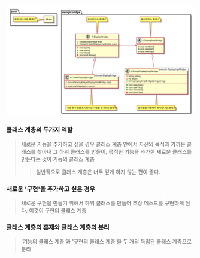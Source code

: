 ![UML FILE](Bridge_Pattern.svg)
### 클래스 계층의 두가지 역할
> 새로운 기능을 추가하고 싶을 경우 클래스 계층 안에서 자신의 목적과 가까운 클래스를 찾아내 그 하위 클래스를 만들어,  목적한 기능을 추가한 새로운 클래스를 만든다는 것이 기능의 클래스 계층
>> 일반적으로 클래스 계층은 너무 깊게 하지 않는 편이 좋다.
### 새로운 '구현'을 추가하고 싶은 경우
> 새로운 구현을 만들기 위해서 하위 클래스를 만들어 추상 메소드를 구현하게 된다. 이것이 구현의 클래스 계층
### 클래스 계층의 혼재와 클래스 계층의 분리
> '기능의 클래스 계층'과 '구현의 클래스 계층'을 두 개의 독립된 클래스 계층으로 분리